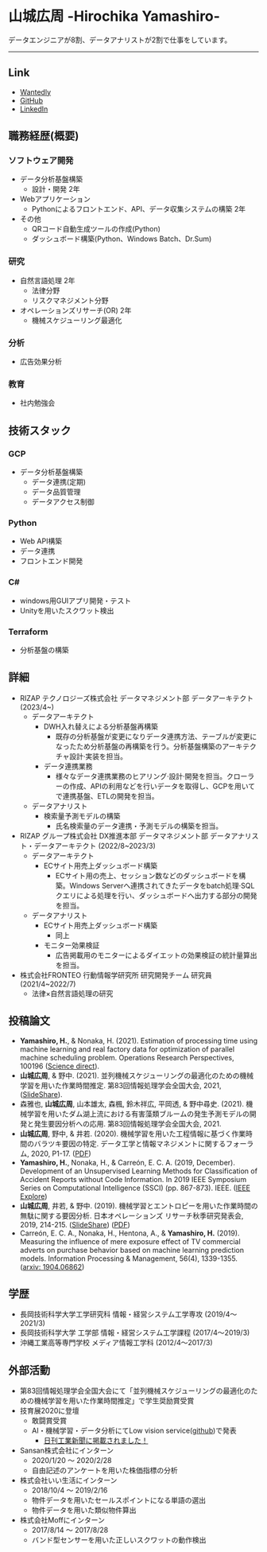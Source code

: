 # 山城広周 -Hirochika Yamashiro-   

データエンジニアが8割、データアナリストが2割で仕事をしています。

---

## Link
- <a href="https://www.wantedly.com/id/corechika">Wantedly</a>
- <a href="https://github.com/corechika">GitHub</a>
- <a href="https://www.linkedin.com/in/chika-yamashiro/">LinkedIn</a>

## 職務経歴(概要)
### ソフトウェア開発
- データ分析基盤構築
    - 設計・開発 2年
- Webアプリケーション
    - Pythonによるフロントエンド、API、データ収集システムの構築 2年
- その他
    - QRコード自動生成ツールの作成(Python)
    - ダッシュボード構築(Python、Windows Batch、Dr.Sum)

### 研究
- 自然言語処理 2年
    - 法律分野
    - リスクマネジメント分野
- オペレーションズリサーチ(OR) 2年
    - 機械スケジューリング最適化

### 分析
- 広告効果分析

### 教育
- 社内勉強会

## 技術スタック
### GCP
- データ分析基盤構築
    - データ連携(定期)
    - データ品質管理
    - データアクセス制御

### Python
- Web API構築
- データ連携
- フロントエンド開発

### C#
- windows用GUIアプリ開発・テスト
- Unityを用いたスクワット検出

### Terraform
- 分析基盤の構築

## 詳細
- RIZAP テクノロジーズ株式会社 データマネジメント部 データアーキテクト (2023/4~)
    - データアーキテクト
        - DWH入れ替えによる分析基盤再構築
            - 既存の分析基盤が変更になりデータ連携方法、テーブルが変更になったため分析基盤の再構築を行う。分析基盤構築のアーキテクチャ設計‧実装を担当。
        - データ連携業務
            - 様々なデータ連携業務のヒアリング‧設計‧開発を担当。クローラーの作成、APIの利用などを行いデータを取得し、GCPを用いてで連携基盤、ETLの開発を担当。
    - データアナリスト
        - 検索量予測モデルの構築
            - 氏名検索量のデータ連携・予測モデルの構築を担当。
- RIZAP グループ株式会社 DX推進本部 データマネジメント部 データアナリスト・データアーキテクト (2022/8~2023/3)
    - データアーキテクト
        - ECサイト用売上ダッシュボード構築
            - ECサイト用の売上、セッション数などのダッシュボードを構築。Windows Serverへ連携されてきたデータをbatch処理‧SQLクエリによる処理を行い、ダッシュボードへ出力する部分の開発を担当。
    - データアナリスト
        - ECサイト用売上ダッシュボード構築
            - 同上
        - モニター効果検証
            - 広告掲載用のモニターによるダイエットの効果検証の統計量算出を担当。
- 株式会社FRONTEO 行動情報学研究所 研究開発チーム 研究員 (2021/4~2022/7)
    - 法律×自然言語処理の研究


## 投稿論文
- **Yamashiro, H.**, & Nonaka, H. (2021). Estimation of processing time using machine learning and real factory data for optimization of parallel machine scheduling problem. Operations Research Perspectives, 100196 (<a href="https://www.sciencedirect.com/science/article/pii/S2214716021000178">Science direct</a>).
- **山城広周**, & 野中. (2021). 並列機械スケジューリングの最適化のための機械学習を用いた作業時間推定. 第83回情報処理学会全国大会, 2021, (<a href="https://www.slideshare.net/HirochikaYamashiro/83-244716093">SlideShare</a>).
- 森雅也, **山城広周**, 山本雄太, 森楓, 鈴木祥広, 平岡透, & 野中尋史. (2021). 機械学習を用いたダム湖上流における有害藻類ブルームの発生予測モデルの開発と発生要因分析への応用. 第83回情報処理学会全国大会, 2021.
- **山城広周**, 野中, & 井若. (2020). 機械学習を用いた工程情報に基づく作業時間のバラツキ要因の特定. データ工学と情報マネジメントに関するフォーラム, 2020, P1-17. (<a href="https://proceedings-of-deim.github.io/DEIM2020/papers/P1-17.pdf">PDF</a>)
- **Yamashiro, H.**, Nonaka, H., & Carreón, E. C. A. (2019, December). Development of an Unsupervised Learning Methods for Classification of Accident Reports without Code Information. In 2019 IEEE Symposium Series on Computational Intelligence (SSCI) (pp. 867-873). IEEE. (<a href="https://ieeexplore.ieee.org/abstract/document/9002985">IEEE Explore</a>)
- **山城広周**, 井若, & 野中. (2019). 機械学習とエントロピーを用いた作業時間の無駄に関する要因分析. 日本オペレーションズ リサーチ秋季研究発表会, 2019, 214-215. (<a href="https://www.slideshare.net/HirochikaYamashiro/ss-172570545">SlideShare</a>) (<a href="http://www.orsj.or.jp/~nc2019f/wp-content/uploads/2019/08/2019f-2-D-6.pdf">PDF</a>)
- Carreón, E. C. A., Nonaka, H., Hentona, A., & **Yamashiro, H.** (2019). Measuring the influence of mere exposure effect of TV commercial adverts on purchase behavior based on machine learning prediction models. Information Processing & Management, 56(4), 1339-1355. (<a href="https://arxiv.org/abs/1904.06862">arxiv: 1904.06862</a>)

## 学歴
- 長岡技術科学大学工学研究科  情報・経営システム工学専攻 (2019/4〜2021/3)
- 長岡技術科学大学 工学部 情報・経営システム工学課程 (2017/4〜2019/3)
- 沖縄工業高等専門学校 メディア情報工学科 (2012/4〜2017/3)

## 外部活動
- 第83回情報処理学会全国大会にて「並列機械スケジューリングの最適化のための機械学習を用いた作業時間推定」で学生奨励賞受賞
- 技育展2020に登壇
    - 敢闘賞受賞
    - AI・機械学習・データ分析にてLow vision service(<a href="https://github.com/fish-and-skiing-life/Low_vision_support">github</a>)で発表
        - <a href="https://www.nikkan.co.jp/articles/view/00575775">日刊工業新聞に掲載されました！</a>
- Sansan株式会社にインターン
    - 2020/1/20 〜 2020/2/28
    - 自由記述のアンケートを用いた株価指標の分析
- 株式会社いい生活にインターン
    - 2018/10/4 〜 2019/2/16
    - 物件データを用いたセールスポイントになる単語の選出
    - 物件データを用いた類似物件算出
- 株式会社Moffにインターン
    - 2017/8/14 〜 2017/8/28
    - バンド型センサーを用いた正しいスクワットの動作検出
